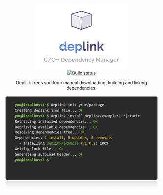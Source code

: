 <p align="center">
  <img src="https://github.com/deplink/deplink/blob/master/resources/images/logo.png?raw=true" alt="Deplink logo" width="300">
  <br>
  <a href="https://travis-ci.org/deplink/deplink"><img src="https://travis-ci.org/deplink/deplink.svg?branch=master" alt="Build status"></a>
</p>

<p align="center">Deplink frees you from manual downloading, building and linking dependencies.</p>

<p align="center"><img src="https://github.com/deplink/deplink/blob/master/resources/images/github.png?raw=true" alt="Deplink usage example" width="600"></p>